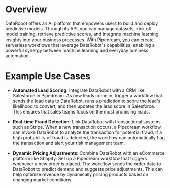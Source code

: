 # Overview

DataRobot offers an AI platform that empowers users to build and deploy predictive models. Through its API, you can manage datasets, kick off model training, retrieve predictive scores, and integrate machine learning insights into your business processes. With Pipedream, you can create serverless workflows that leverage DataRobot's capabilities, enabling a powerful synergy between machine learning and everyday business automation.

# Example Use Cases

- **Automated Lead Scoring**: Integrate DataRobot with a CRM like Salesforce in Pipedream. As new leads come in, trigger a workflow that sends the lead data to DataRobot, runs a prediction to score the lead's likelihood to convert, and then updates the lead score in Salesforce. This ensures that sales teams focus on the most promising leads.

- **Real-time Fraud Detection**: Link DataRobot with transactional systems such as Stripe. When a new transaction occurs, a Pipedream workflow can invoke DataRobot to analyze the transaction for potential fraud. If a high probability of fraud is detected, the workflow can automatically flag the transaction and alert your risk management team.

- **Dynamic Pricing Adjustments**: Combine DataRobot with an eCommerce platform like Shopify. Set up a Pipedream workflow that triggers whenever a new order is placed. The workflow sends the order data to DataRobot to predict demand and suggests price adjustments. This can help optimize revenue by dynamically pricing products based on changing market conditions.
